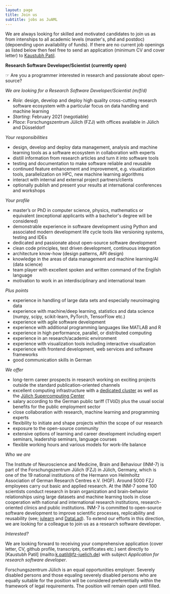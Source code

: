 ```yaml
---
layout: page
title: Join us
subtitle: jobs as JuAML
---
```


We are always looking for skilled and motivated candidates to join us as from intenships to all academic levels (master's, phd and postdoc) (depoending upon availability of funds).
If there are no current job openings as listed below then feel free to send an application (minimum CV and cover letter) to [Kaustubh Patil](mailto:k.patil@fz-juelich.de).


**Research Software Developer/Scientist (currently open)**

☞ Are you a programmer interested in research and passionate about open-source?

*We are looking for a Research Software Developer/Scientist (m/f/d)*

-	*Role*: design, develop and deploy high quality cross-cutting research software ecosystem with a particular focus on data handling and machine learning
-	*Starting*: February 2021 (negotiable)
-	*Place*: Forschungszentrum Jülich (FZJ) with offices available in Jülich and Düsseldorf

*Your responsibilities*
-	design, develop and deploy data management, analysis and machine learning tools as a software ecosystem in collaboration with experts
-	distill information from research articles and turn it into software tools
-	testing and documentation to make software reliable and reusable
-	continued feature enhancement and improvement, e.g. visualization tools, parallelization on HPC, new machine learning algorithms
-	interact with internal and external project partners/clients
-	optionally publish and present your results at international conferences and workshops

*Your profile*
-	master’s or PhD in computer science, physics, mathematics or equivalent (exceptional applicants with a bachelor's degree will be considered)
-	demonstrable experience in software development using Python and associated modern development life cycle tools like versioning systems, testing and IDEs
-	dedicated and passionate about open-source software development
-	clean code principles, test driven development, continuous integration
-	architecture know-how (design patterns, API design)
-	knowledge in the areas of data management and machine learning/AI (data science)
-	team player with excellent spoken and written command of the English language
-	motivation to work in an interdisciplinary and international team

*Plus points*
-	experience in handling of large data sets and especially neuroimaging data
-	experience with machine/deep learning, statistics and data science (numpy, scipy, scikit-learn, PyTorch, TensorFlow etc.)
-	experience with agile software development
-	experience with additional programming languages like MATLAB and R
-	experience in high performance, parallel, or distributed computing
-	experience in an research/academic environment
-	experience with visualization tools including interactive visualization
-	experience with frontend development, web services and software frameworks
-	good communication skills in German

*We offer*
-	long-term career prospects in research working on exciting projects outside the standard publication-oriented channels
-	excellent computing infrastructure with a [dedicated cluster](https://docs.inm7.de/cluster/) as well as the [Jülich Supercomputing Center](https://www.fz-juelich.de/ias/jsc/EN)
-	salary according to the German public tariff (TVöD) plus the usual social benefits for the public employment sector
-	close collaboration with research, machine learning and programming experts
-	flexibility to initiate and shape projects within the scope of our research
-	exposure to the open-source community
-	extensive options of learning and career development including expert seminars, leadership seminars, language courses
-	flexible working hours and various models for work-life balance

*Who we are*

The Institute of Neuroscience and Medicine, Brain and Behaviour (INM-7) is part of the Forschungszentrum Jülich (FZJ) in Jülich, Germany, which is one of the 19 national institutions of the Hermann von Helmholtz Association of German Research Centres e.V. (HGF). Around 5000 FZJ employees carry out basic and applied research. At the INM-7 some 100 scientists conduct research in brain organization and brain-behavior relationships using large datasets and machine learning tools in close cooperation with national and international research institutions, research-oriented clinics and public institutions. INM-7 is committed to open-source software development to improve scientific processes, replicability and reusability (see; [julearn](https://juaml.github.io/julearn) and [DataLad](https://www.datalad.org/)). To extend our efforts in this direction, we are looking for a colleague to join us as a research software developer.

*Interested?*

We are looking forward to receiving your comprehensive application (cover letter, CV, github profile, transcripts, certificates etc.) sent directly to [Kaustubh Patil] (mailto:k.patil@fz-juelich.de) with subject *Application for research software developer*.

Forschungszentrum Jülich is an equal opportunities employer. Severely disabled persons and those equaling severely disabled persons who are equally suitable for the position will be considered preferentially within the framework of legal requirements. The position will remain open until filled.


